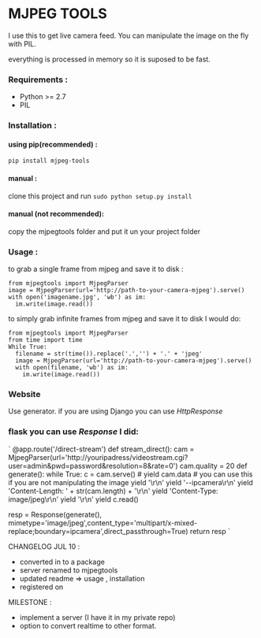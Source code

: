 MJPEG TOOLS
===========

I use this to get live camera feed.
You can manipulate the image on the fly with PIL.

everything is processed in memory so it is suposed to be fast.

### Requirements :
- Python >= 2.7
- PIL

### Installation :
#### using pip(recommended) :
`pip install mjpeg-tools`

#### manual :
clone this project and run `sudo python setup.py install`

#### manual (not recommended):
copy the mjpegtools folder and put it un your project folder

### Usage :

to grab a single frame from mjpeg and save it to disk :
```
from mjpegtools import MjpegParser
image = MjpegParser(url='http://path-to-your-camera-mjpeg').serve()
with open('imagename.jpg', 'wb') as im:
  im.write(image.read())
```

to simply grab infinite frames from mjpeg and save it to disk  I would do:
```
from mjpegtools import MjpegParser
from time import time
While True:
  filename = str(time()).replace('.','') + '.' + 'jpeg'
  image = MjpegParser(url='http://path-to-your-camera-mjpeg').serve()
  with open(filename, 'wb') as im:
    im.write(image.read())
```

### Website
Use generator.
if you are using Django you can use *HttpResponse*
### flask you can use *Response* I did:

`
@app.route('/direct-stream')
def stream_direct():
  cam = MjpegParser(url='http://youripadress/videostream.cgi?user=admin&pwd=password&resolution=8&rate=0')
  cam.quality = 20
  def generate():
    while True:
      c = cam.serve()
      # yield cam.data # you can use this if you are not manipulating the image
      yield '\r\n'
      yield '--ipcamera\r\n'
      yield 'Content-Length: ' + str(cam.length) + '\r\n'
      yield 'Content-Type: image/jpeg\r\n'
      yield '\r\n'
      yield c.read()

  resp = Response(generate(), mimetype='image/jpeg',content_type='multipart/x-mixed-replace;boundary=ipcamera',direct_passthrough=True)
  return resp
  `


CHANGELOG
JUL 10 :
- converted in to a package
- server renamed to mjpegtools
- updated readme => usage , installation
- registered on

MILESTONE :
- implement a server (I have it in my private repo)
- option to convert realtime to other format.
